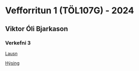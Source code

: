 # Vefforritun 1 (TÖL107G) - 2024
## Viktor Óli Bjarkason

### Verkefni 3
[Lausn](/v3/)

[Hýsing](https://vef1-2024-v3-vob.netlify.app/)